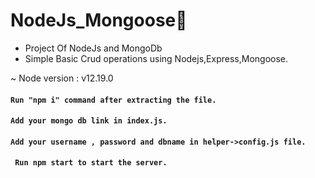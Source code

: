 # NodeJs_Mongoose:monocle_face:



* Project Of NodeJs and MongoDb
* Simple Basic Crud operations using Nodejs,Express,Mongoose.

~ Node version : v12.19.0 
#### ``` Run "npm i" command after extracting the file. ```
#### ``` Add your mongo db link in index.js. ```
#### ``` Add your username , password and dbname in helper->config.js file. ```
#### ```  Run npm start to start the server. ```


